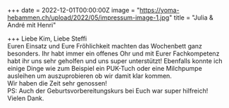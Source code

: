 +++
date = 2022-12-01T00:00:00Z
image = "https://yoma-hebammen.ch/upload/2022/05/impressum-image-1.jpg"
title = "Julia & André mit Henri"

+++
Liebe Kim, Liebe Steffi  
Euren Einsatz und Eure Fröhlichkeit machten das Wochenbett ganz besonders. Ihr habt immer ein offenes Ohr und mit Eurer Fachkompetenz habt ihr uns sehr geholfen und uns super unterstützt! Ebenfalls konnte ich einige Dinge wie zum Beispiel ein PUK-Tuch oder eine Milchpumpe ausleihen um auszuprobieren ob wir damit klar kommen.   
Wir haben die Zeit sehr genossen!   
PS: Auch der Geburtsvorbereitungskurs bei Euch war super hilfreich!   
Vielen Dank.